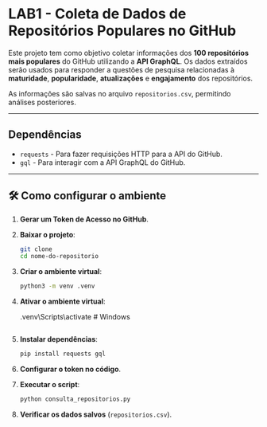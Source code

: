 
#  LAB1 - Coleta de Dados de Repositórios Populares no GitHub

Este projeto tem como objetivo coletar informações dos **100 repositórios mais populares** do GitHub utilizando a **API GraphQL**. Os dados extraídos serão usados para responder a questões de pesquisa relacionadas à **maturidade**, **popularidade**, **atualizações** e **engajamento** dos repositórios.

As informações são salvas no arquivo `repositorios.csv`, permitindo análises posteriores.

---

##  Dependências

- `requests` - Para fazer requisições HTTP para a API do GitHub.
- `gql` - Para interagir com a API GraphQL do GitHub.

---

## 🛠 Como configurar o ambiente
1. **Gerar um Token de Acesso no GitHub**.
2. **Baixar o projeto**:
   ```bash
   git clone 
   cd nome-do-repositorio
   ```
3. **Criar o ambiente virtual**:
   ```bash
   python3 -m venv .venv

4. **Ativar o ambiente virtual**:

   .venv\Scripts\activate     # Windows
   ```
5. **Instalar dependências**:
   ```bash
   pip install requests gql
   ```
6. **Configurar o token no código**.
7. **Executar o script**:
   ```bash
   python consulta_repositorios.py
   ```
8. **Verificar os dados salvos** (`repositorios.csv`).

